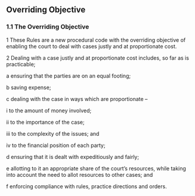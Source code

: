 ## Overriding Objective

### 1.1	The Overriding Objective

1	These Rules are a new procedural code with the overriding objective of enabling the court to deal with cases justly and at proportionate cost.

2	Dealing with a case justly and at proportionate cost includes, so far as is practicable;

  a ensuring that the parties are on an equal footing;
  
  b	saving expense;
  
  c	dealing with the case in ways which are proportionate –
  
   i	to the amount of money involved;
  
   ii	to the importance of the case;
  
   iii	to the complexity of the issues; and
  
   iv to the financial position of each party;
  
  d	ensuring that it is dealt with expeditiously and fairly;
  
  e	allotting to it an appropriate share of the court’s resources, while taking into account the need to allot resources to other cases; and
  
  f	enforcing compliance with rules, practice directions and orders.
